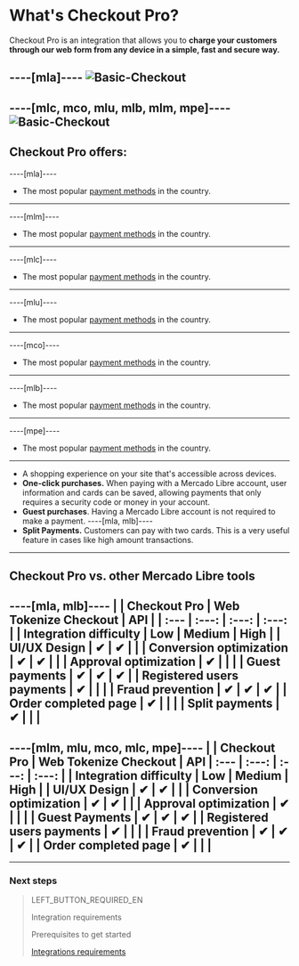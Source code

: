 # What's Checkout Pro?

Checkout Pro is an integration that allows you to **charge your customers through our web form from any device in a simple, fast and secure way.**

----[mla]----
![Basic-Checkout](/images/web-payment-checkout/cho-modal-mobile.png)
------------
----[mlc, mco, mlu, mlb, mlm, mpe]----
![Basic-Checkout](/images/web-payment-checkout/checkout-modal-sv.png)
------------

## Checkout Pro offers:

----[mla]----
* The most popular [payment methods](https://www.mercadopago.com.ar/ayuda/medios-de-pago-cuotas-promociones_264) in the country.
------------
----[mlm]----
*  The most popular [payment methods](https://www.mercadopago.com.mx/ayuda/medios-de-pago-cuotas-promociones_264) in the country.
------------
----[mlc]----
* The most popular [payment methods](https://www.mercadopago.cl/ayuda/medios-de-pago-cuotas-promociones_264) in the country.
------------
----[mlu]----
* The most popular [payment methods](https://www.mercadopago.com.uy/ayuda/medios-de-pago-cuotas-promociones_264) in the country.
------------
----[mco]----
* The most popular [payment methods](https://www.mercadopago.com.co/ayuda/medios-de-pago-cuotas-promociones_264) in the country.
------------
----[mlb]----
* The most popular [payment methods](https://www.mercadopago.com.br/ajuda/meios-de-pagamento-parcelamento_265) in the country.
------------
----[mpe]----
* The most popular [payment methods](https://www.mercadopago.com.pe/ayuda/medios-de-pago-cuotas-promociones_264) in the country.
------------

* A shopping experience on your site that's accessible across devices.
* **One-click purchases.** When paying with a Mercado Libre account, user information and cards can be saved, allowing payments that only requires a security code or money in your account.
* **Guest purchases**. Having a Mercado Libre account is not required to make a payment.
----[mla, mlb]----
* **Split Payments.** Customers can pay with two cards. This is a very useful feature in cases like high amount transactions.
------------

## Checkout Pro vs. other Mercado Libre tools

----[mla, mlb]----
|                               | Checkout Pro | Web Tokenize Checkout | API |
| :--- | :---: | :---: | :---: |
| Integration difficulty        | Low | Medium | High |
| UI/UX Design                  | ✔ | ✔ |   |
| Conversion optimization       | ✔ | ✔ |   |
| Approval optimization         | ✔ |   |   |
| Guest payments                | ✔ | ✔ | ✔ |
| Registered users payments     | ✔ |   |   |
| Fraud prevention              | ✔ | ✔ | ✔ |
| Order completed page          | ✔ |   |   |
| Split payments                | ✔ |   |   |
------------
----[mlm, mlu, mco, mlc, mpe]----
|                               | Checkout Pro | Web Tokenize Checkout | API
| :--- | :---: | :---: | :---: |
| Integration difficulty        | Low | Medium | High |
| UI/UX Design                  | ✔ | ✔ |   |
| Conversion optimization       | ✔ | ✔ |   |
| Approval optimization         | ✔ |   |   |
| Guest Payments                | ✔ | ✔ | ✔ |
| Registered users payments     | ✔ |   |   |
| Fraud prevention              | ✔ | ✔ | ✔ |
| Order completed page          | ✔ |   |   |
------------

---

### Next steps

> LEFT_BUTTON_REQUIRED_EN
>
> Integration requirements
>
> Prerequisites to get started
>
> [Integrations requirements](https://www.mercadopago[FAKER][URL][DOMAIN]/developers/en/guides/online-payments/checkout-pro/previous-requirements)
>
